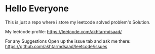 # Hello Everyone

This is just a repo where i store my leetcode solved problem's Solution.

My leetcode profile: https://leetcode.com/akhtarmdsaad/

For any Suggestions Open up the issue tab and ask me there: https://github.com/akhtarmdsaad/leetcode/issues
